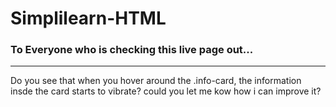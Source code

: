 # Simplilearn-HTML

<h3>To Everyone who is checking this live page out...</h3>
<hr>
Do you see that when you hover around the .info-card, the information insde the card starts to vibrate? could you let me kow how i can improve it?
